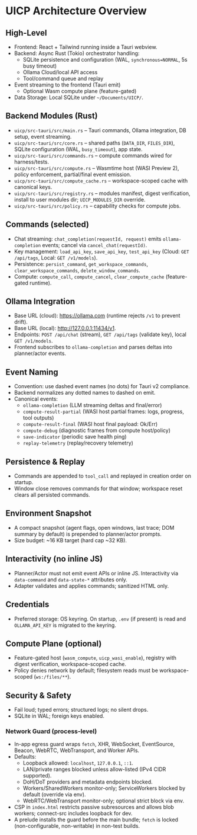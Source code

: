 # UICP Architecture Overview

## High-Level

- Frontend: React + Tailwind running inside a Tauri webview.
- Backend: Async Rust (Tokio) orchestrator handling:
  - SQLite persistence and configuration (WAL, `synchronous=NORMAL`, 5s busy timeout)
  - Ollama Cloud/local API access
  - Tool/command queue and replay
- Event streaming to the frontend (Tauri emit)
  - Optional Wasm compute plane (feature-gated)
- Data Storage: Local SQLite under `~/Documents/UICP/`.

## Backend Modules (Rust)

- `uicp/src-tauri/src/main.rs` – Tauri commands, Ollama integration, DB setup, event streaming.
- `uicp/src-tauri/src/core.rs` – shared paths (`DATA_DIR`, `FILES_DIR`), SQLite configuration (WAL, `busy_timeout`), app state.
- `uicp/src-tauri/src/commands.rs` – compute commands wired for harness/tests.
- `uicp/src-tauri/src/compute.rs` – Wasmtime host (WASI Preview 2), policy enforcement, partial/final event emission.
- `uicp/src-tauri/src/compute_cache.rs` – workspace-scoped cache with canonical keys.
- `uicp/src-tauri/src/registry.rs` – modules manifest, digest verification, install to user modules dir; `UICP_MODULES_DIR` override.
- `uicp/src-tauri/src/policy.rs` – capability checks for compute jobs.

## Commands (selected)

- Chat streaming: `chat_completion(requestId, request)` emits `ollama-completion` events; cancel via `cancel_chat(requestId)`.
- Key management: `load_api_key`, `save_api_key`, `test_api_key` (Cloud: `GET /api/tags`, Local: `GET /v1/models`).
- Persistence: `persist_command`, `get_workspace_commands`, `clear_workspace_commands`, `delete_window_commands`.
- Compute: `compute_call`, `compute_cancel`, `clear_compute_cache` (feature-gated runtime).

## Ollama Integration

- Base URL (cloud): <https://ollama.com> (runtime rejects `/v1` to prevent drift).
- Base URL (local): <http://127.0.0.1:11434/v1>.
- Endpoints: `POST /api/chat` (stream), `GET /api/tags` (validate key), local `GET /v1/models`.
- Frontend subscribes to `ollama-completion` and parses deltas into planner/actor events.

## Event Naming

- Convention: use dashed event names (no dots) for Tauri v2 compliance.
- Backend normalizes any dotted names to dashed on emit.
- Canonical events:
  - `ollama-completion` (LLM streaming deltas and final/error)
  - `compute-result-partial` (WASI host partial frames: logs, progress, tool outputs)
  - `compute-result-final` (WASI host final payload: Ok/Err)
  - `compute-debug` (diagnostic frames from compute host/policy)
  - `save-indicator` (periodic save health ping)
  - `replay-telemetry` (replay/recovery telemetry)

## Persistence & Replay

- Commands are appended to `tool_call` and replayed in creation order on startup.
- Window close removes commands for that window; workspace reset clears all persisted commands.

## Environment Snapshot

- A compact snapshot (agent flags, open windows, last trace; DOM summary by default) is prepended to planner/actor prompts.
- Size budget: ~16 KB target (hard cap ~32 KB).

## Interactivity (no inline JS)

- Planner/Actor must not emit event APIs or inline JS. Interactivity via `data-command` and `data-state-*` attributes only.
- Adapter validates and applies commands; sanitized HTML only.

## Credentials

- Preferred storage: OS keyring. On startup, `.env` (if present) is read and `OLLAMA_API_KEY` is migrated to the keyring.

## Compute Plane (optional)

- Feature-gated host (`wasm_compute`, `uicp_wasi_enable`), registry with digest verification, workspace-scoped cache.
- Policy denies network by default; filesystem reads must be workspace-scoped (`ws:/files/**`).

## Security & Safety

- Fail loud; typed errors; structured logs; no silent drops.
- SQLite in WAL; foreign keys enabled.

### Network Guard (process-level)

- In-app egress guard wraps `fetch`, XHR, WebSocket, EventSource, Beacon, WebRTC, WebTransport, and Worker APIs.
- Defaults:
  - Loopback allowed: `localhost`, `127.0.0.1`, `::1`.
  - LAN/private ranges blocked unless allow-listed (IPv4 CIDR supported).
  - DoH/DoT providers and metadata endpoints blocked.
  - Workers/SharedWorkers monitor-only; ServiceWorkers blocked by default (override via env).
  - WebRTC/WebTransport monitor-only; optional strict block via env.
- CSP in `index.html` restricts passive subresources and allows blob workers; connect-src includes loopback for dev.
- A prelude installs the guard before the main bundle; `fetch` is locked (non-configurable, non-writable) in non-test builds.
